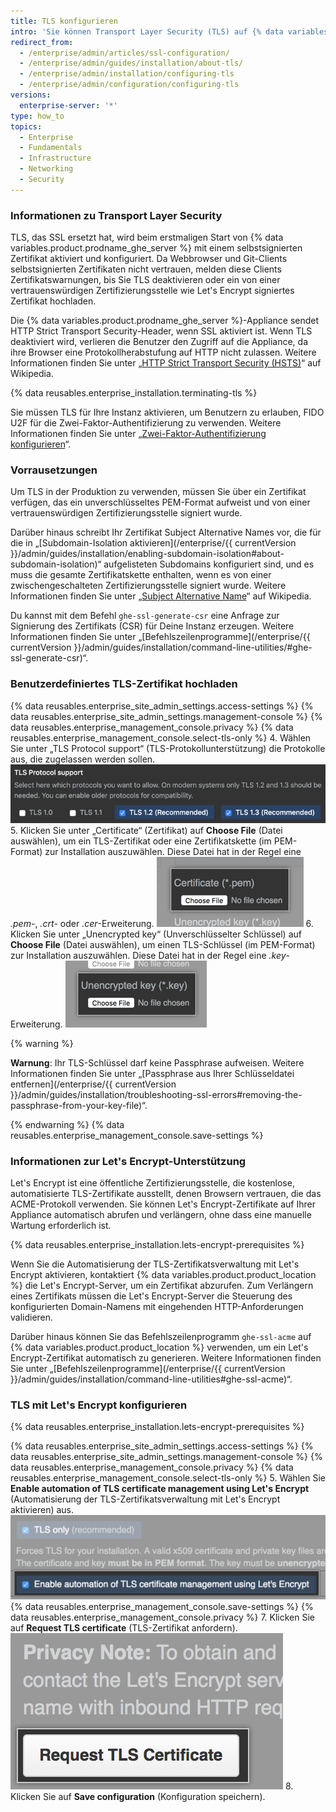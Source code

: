 ```yaml
---
title: TLS konfigurieren
intro: 'Sie können Transport Layer Security (TLS) auf {% data variables.product.product_location %} konfigurieren, damit Sie ein von einer vertrauenswürdigen Zertifizierungsstelle signiertes Zertifikat verwenden können.'
redirect_from:
  - /enterprise/admin/articles/ssl-configuration/
  - /enterprise/admin/guides/installation/about-tls/
  - /enterprise/admin/installation/configuring-tls
  - /enterprise/admin/configuration/configuring-tls
versions:
  enterprise-server: '*'
type: how_to
topics:
  - Enterprise
  - Fundamentals
  - Infrastructure
  - Networking
  - Security
---
```


### Informationen zu Transport Layer Security

TLS, das SSL ersetzt hat, wird beim erstmaligen Start von {% data variables.product.prodname_ghe_server %} mit einem selbstsignierten Zertifikat aktiviert und konfiguriert. Da Webbrowser und Git-Clients selbstsignierten Zertifikaten nicht vertrauen, melden diese Clients Zertifikatswarnungen, bis Sie TLS deaktivieren oder ein von einer vertrauenswürdigen Zertifizierungsstelle wie Let's Encrypt signiertes Zertifikat hochladen.

Die {% data variables.product.prodname_ghe_server %}-Appliance sendet HTTP Strict Transport Security-Header, wenn SSL aktiviert ist. Wenn TLS deaktiviert wird, verlieren die Benutzer den Zugriff auf die Appliance, da ihre Browser eine Protokollherabstufung auf HTTP nicht zulassen. Weitere Informationen finden Sie unter „[HTTP Strict Transport Security (HSTS)](https://de.wikipedia.org/wiki/HTTP_Strict_Transport_Security)“ auf Wikipedia.

{% data reusables.enterprise_installation.terminating-tls %}

Sie müssen TLS für Ihre Instanz aktivieren, um Benutzern zu erlauben, FIDO U2F für die Zwei-Faktor-Authentifizierung zu verwenden. Weitere Informationen finden Sie unter „[Zwei-Faktor-Authentifizierung konfigurieren](/articles/configuring-two-factor-authentication)“.

### Vorrausetzungen

Um TLS in der Produktion zu verwenden, müssen Sie über ein Zertifikat verfügen, das ein unverschlüsseltes PEM-Format aufweist und von einer vertrauenswürdigen Zertifizierungsstelle signiert wurde.

Darüber hinaus schreibt Ihr Zertifikat Subject Alternative Names vor, die für die in „[Subdomain-Isolation aktivieren](/enterprise/{{ currentVersion }}/admin/guides/installation/enabling-subdomain-isolation#about-subdomain-isolation)“ aufgelisteten Subdomains konfiguriert sind, und es muss die gesamte Zertifikatskette enthalten, wenn es von einer zwischengeschalteten Zertifizierungsstelle signiert wurde. Weitere Informationen finden Sie unter „[Subject Alternative Name](http://en.wikipedia.org/wiki/SubjectAltName)“ auf Wikipedia.

Du kannst mit dem Befehl `ghe-ssl-generate-csr` eine Anfrage zur Signierung des Zertifikats (CSR) für Deine Instanz erzeugen. Weitere Informationen finden Sie unter „[Befehlszeilenprogramme](/enterprise/{{ currentVersion }}/admin/guides/installation/command-line-utilities/#ghe-ssl-generate-csr)“.

### Benutzerdefiniertes TLS-Zertifikat hochladen

{% data reusables.enterprise_site_admin_settings.access-settings %}
{% data reusables.enterprise_site_admin_settings.management-console %}
{% data reusables.enterprise_management_console.privacy %}
{% data reusables.enterprise_management_console.select-tls-only %}
4. Wählen Sie unter „TLS Protocol support“ (TLS-Protokollunterstützung) die Protokolle aus, die zugelassen werden sollen. ![Optionsfelder mit Optionen zur Auswahl von TLS-Protokollen](/assets/images/enterprise/management-console/tls-protocol-support.png)
5. Klicken Sie unter „Certificate“ (Zertifikat) auf **Choose File** (Datei auswählen), um ein TLS-Zertifikat oder eine Zertifikatskette (im PEM-Format) zur Installation auszuwählen. Diese Datei hat in der Regel eine *.pem*-, *.crt*- oder *.cer*-Erweiterung. ![Schaltfläche zum Suchen der TLS-Zertifikatsdatei](/assets/images/enterprise/management-console/install-tls-certificate.png)
6. Klicken Sie unter „Unencrypted key“ (Unverschlüsselter Schlüssel) auf **Choose File** (Datei auswählen), um einen TLS-Schlüssel (im PEM-Format) zur Installation auszuwählen. Diese Datei hat in der Regel eine *.key*-Erweiterung. ![Schaltfläche zum Suchen der TLS-Schlüsseldatei](/assets/images/enterprise/management-console/install-tls-key.png)

  {% warning %}

  **Warnung**: Ihr TLS-Schlüssel darf keine Passphrase aufweisen. Weitere Informationen finden Sie unter „[Passphrase aus Ihrer Schlüsseldatei entfernen](/enterprise/{{ currentVersion }}/admin/guides/installation/troubleshooting-ssl-errors#removing-the-passphrase-from-your-key-file)“.

  {% endwarning %}
{% data reusables.enterprise_management_console.save-settings %}

### Informationen zur Let's Encrypt-Unterstützung

Let's Encrypt ist eine öffentliche Zertifizierungsstelle, die kostenlose, automatisierte TLS-Zertifikate ausstellt, denen Browsern vertrauen, die das ACME-Protokoll verwenden. Sie können Let's Encrypt-Zertifikate auf Ihrer Appliance automatisch abrufen und verlängern, ohne dass eine manuelle Wartung erforderlich ist.

{% data reusables.enterprise_installation.lets-encrypt-prerequisites %}

Wenn Sie die Automatisierung der TLS-Zertifikatsverwaltung mit Let's Encrypt aktivieren, kontaktiert {% data variables.product.product_location %} die Let's Encrypt-Server, um ein Zertifikat abzurufen. Zum Verlängern eines Zertifikats müssen die Let's Encrypt-Server die Steuerung des konfigurierten Domain-Namens mit eingehenden HTTP-Anforderungen validieren.

Darüber hinaus können Sie das Befehlszeilenprogramm `ghe-ssl-acme` auf {% data variables.product.product_location %} verwenden, um ein Let's Encrypt-Zertifikat automatisch zu generieren. Weitere Informationen finden Sie unter „[Befehlszeilenprogramme](/enterprise/{{ currentVersion }}/admin/guides/installation/command-line-utilities#ghe-ssl-acme)“.

### TLS mit Let's Encrypt konfigurieren

{% data reusables.enterprise_installation.lets-encrypt-prerequisites %}

{% data reusables.enterprise_site_admin_settings.access-settings %}
{% data reusables.enterprise_site_admin_settings.management-console %}
{% data reusables.enterprise_management_console.privacy %}
{% data reusables.enterprise_management_console.select-tls-only %}
5. Wählen Sie **Enable automation of TLS certificate management using Let's Encrypt** (Automatisierung der TLS-Zertifikatsverwaltung mit Let's Encrypt aktivieren) aus. ![Kontrollkästchen zum Aktivieren von Let's Encrypt](/assets/images/enterprise/management-console/lets-encrypt-checkbox.png)
{% data reusables.enterprise_management_console.save-settings %}
{% data reusables.enterprise_management_console.privacy %}
7. Klicken Sie auf **Request TLS certificate** (TLS-Zertifikat anfordern). ![Schaltfläche „Request TLS certificate“ (TLS-Zertifikat anfordern)](/assets/images/enterprise/management-console/request-tls-button.png)
8. Klicken Sie auf **Save configuration** (Konfiguration speichern).
